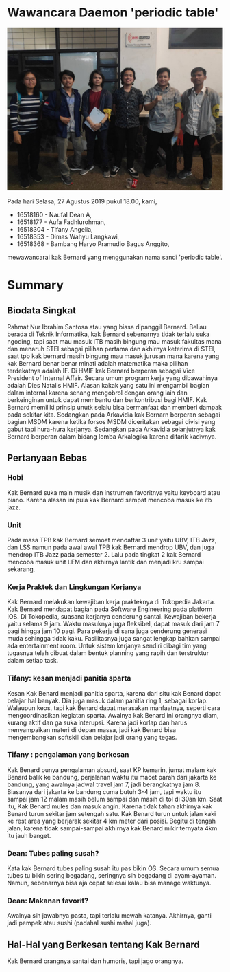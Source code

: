 # Wawancara Daemon 'periodic table'

![foto](./16518160-16518177-16518304-16518353-16518368.jpg)

Pada hari Selasa, 27 Agustus 2019 pukul 18.00, kami,
- 16518160 - Naufal Dean A,
- 16518177 - Aufa Fadhlurohman,
- 16518304 - Tifany Angelia,
- 16518353 - Dimas Wahyu Langkawi,
- 16518368 - Bambang Haryo Pramudio Bagus Anggito,

mewawancarai kak Bernard yang menggunakan nama sandi 'periodic table'.

# Summary

## Biodata Singkat
Rahmat Nur Ibrahim Santosa atau yang biasa dipanggil Bernard. Beliau berada di Teknik Informatika, kak Bernard sebenarnya tidak terlalu suka ngoding, tapi saat mau masuk ITB masih bingung mau masuk fakultas mana dan menaruh STEI sebagai pilihan pertama dan akhirnya keterima di STEI, saat tpb kak bernard masih bingung mau masuk jurusan mana karena yang kak Bernard benar benar minati adalah matematika maka pilihan terdekatnya adalah IF. Di HMIF kak Bernard berperan sebagai Vice President of Internal Affair. Secara umum program kerja yang dibawahinya adalah Dies Natalis HMIF. Alasan kakak yang satu ini mengambil bagian dalam internal karena senang mengobrol dengan orang lain dan berkeinginan untuk dapat membantu dan berkontribusi bagi HMIF. Kak Bernard memiliki prinsip unutk selalu bisa bermanfaat dan memberi dampak pada sekitar kita. Sedangkan pada Arkavidia kak Bernarn berperan sebagai bagian MSDM karena ketika forsos MSDM diceritakan sebagai divisi yang gabut tapi hura-hura kerjanya. Sedangkan pada Arkavidia selanjutnya kak Bernard berperan dalam bidang lomba Arkalogika karena ditarik kadivnya.

## Pertanyaan Bebas
### Hobi
Kak Bernard suka main musik dan instrumen favoritnya yaitu keyboard atau piano. Karena alasan ini pula kak Bernard sempat mencoba masuk ke itb jazz.

### Unit
Pada masa TPB kak Bernard semoat mendaftar 3 unit yaitu UBV, ITB Jazz, dan LSS namun pada awal awal TPB kak Bernard mendrop UBV, dan juga mendrop ITB Jazz pada semester 2. Lalu pada tingkat 2 kak Bernard mencoba masuk unit LFM dan akhirnya lantik dan menjadi kru sampai sekarang.

### Kerja Praktek dan Lingkungan Kerjanya
Kak Bernard melakukan kewajiban kerja prakteknya di Tokopedia Jakarta. Kak Bernard mendapat bagian pada Software Engineering pada platform IOS. Di Tokopedia, suasana kerjanya cenderung santai. Kewajiban bekerja yaitu selama 9 jam. Waktu masuknya juga fleksibel, dapat masuk dari jam 7 pagi hingga jam 10 pagi. Para pekerja di sana juga cenderung generasi muda sehingga tidak kaku. Fasilitasnya juga sangat lengkap bahkan sampai ada entertainment room. Untuk sistem kerjanya sendiri dibagi tim yang tugasnya telah dibuat dalam bentuk planning yang rapih dan terstruktur dalam setiap task. 

### Tifany: kesan menjadi panitia sparta
Kesan Kak Benard menjadi panitia sparta, karena dari situ kak Benard dapat belajar hal banyak. Dia juga masuk dalam panitia ring 1, sebagai korlap. Walaupun keos, tapi kak Benard dapat merasakan manfaatnya, seperti cara mengoordinasikan kegiatan sparta. Awalnya kak Benard ini orangnya diam, kurang aktif dan ga suka interupsi. Karena jadi korlap dan harus menyampaikan materi di depan massa, jadi kak Benard bisa mengembangkan softskill dan belajar jadi orang yang tegas.

### Tifany : pengalaman yang berkesan
Kak Benard punya pengalaman absurd, saat KP kemarin, jumat malam kak Benard balik ke bandung, perjalanan waktu itu macet parah dari jakarta ke bandung, yang awalnya jadwal travel jam 7, jadi berangkatnya jam 8. Biasanya dari jakarta ke bandung cuma butuh 3-4 jam, tapi waktu itu sampai jam 12 malam masih belum sampai dan masih di tol di 30an km. Saat itu, Kak Benard mules dan masuk angin. Karena tidak tahan akhirnya kak Benard turun sekitar jam setengah satu. Kak Benard turun untuk jalan kaki ke rest area yang berjarak sekitar 4 km meter dari posisi. Begitu di tengah jalan, karena tidak sampai-sampai akhirnya kak Benard mikir ternyata 4km itu jauh banget.

### Dean: Tubes paling susah?
Kata kak Bernard tubes paling susah itu pas bikin OS. Secara umum semua tubes tu bikin sering begadang, seringnya sih begadang di ayam-ayaman. Namun, sebenarnya bisa aja cepat selesai kalau bisa manage waktunya.

### Dean: Makanan favorit?
Awalnya sih jawabnya pasta, tapi terlalu mewah katanya. Akhirnya, ganti jadi pempek atau sushi (padahal sushi mahal juga).

## Hal-Hal yang Berkesan tentang Kak Bernard
Kak Bernard orangnya santai dan humoris, tapi jago orangnya.
